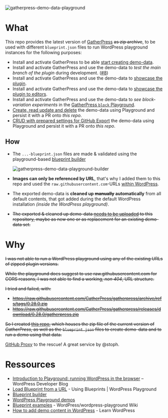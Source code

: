 ![gatherpress-demo-data-playground](https://raw.githubusercontent.com/carstingaxion/gatherpress-demo-data/main/2024/06/gatherpress-demo-data-playground.png)


# What

This repo provides the latest version of [GatherPress](https://github.com/GatherPress/gatherpress/releases) ~~as zip archive~~, to be used with different `blueprint.json` files to run WordPress playground instances for the following purposes:

- Install and activate GatherPress to be able [start creating demo-data](https://playground.wordpress.net/?blueprint-url=https://raw.githubusercontent.com/carstingaxion/gatherpress-demo-data/main/gatherpress-blank-install-blueprint.json).
- Install and activate GatherPress and use the demo-data to *test the main branch of the plugin* during development. ([#8](https://github.com/carstingaxion/gatherpress-demo-data/issues/8))
- Install and activate GatherPress and use the demo-data to [showcase the plugin](https://playground.wordpress.net/?blueprint-url=https://raw.githubusercontent.com/carstingaxion/gatherpress-demo-data/main/gatherpress-demo-blueprint.json).
- Install and activate GatherPress and use the demo-data to [showcase the plugin to editors](https://playground.wordpress.net/?blueprint-url=https://raw.githubusercontent.com/carstingaxion/gatherpress-demo-data/main/gatherpress-editor-demo-blueprint.json).
- Install and activate GatherPress and use the demo-data to *see block-variation experiments* in the [GatherPress `block` Playground](https://github.com/carstingaxion/gatherpress-block-playground).
- [Create, read update and delete](https://playground.wordpress.net/?blueprint-url=https://raw.githubusercontent.com/carstingaxion/gatherpress-demo-data/save-export-to-server/blueprints/gatherpress-save-export-to-server-blueprint.json) the demo-data using Playground and persist it with a PR onto *this repo*.
- [CRUD with prepared settings for GitHub Export][export-to-github] the demo-data using Playground and persist it with a PR onto *this repo*.

## How

- The `...-blueprint.json` files are made & validated using the playground-based [blueprint builder][builder]

   ![gatherpress-demo-data-playground-builder](https://raw.githubusercontent.com/carstingaxion/gatherpress-demo-data/main/2024/06/gatherpress-demo-data-playground-builder.png)
- **Images can only be referenced by URL**, that's why I added them to this repo and used the `raw.githubusercontent.com`-URLs [within WordPress](https://github.com/carstingaxion/gatherpress-demo-data/issues/4#issuecomment-2083850813).
- The exported demo-data is **cleaned up ~~manually~~ automatically** from all default contents, that got added during the default WordPress installation *(inside the WordPress playground)*.
- ~~The exported & cleaned up demo-data [needs to be uploaded](https://github.com/carstingaxion/gatherpress-demo-data/compare) to this repository, maybe as new one or as replacement for an existing demo-data set.~~

# Why

~~I was not able to run a WordPress playground using any of the existing URLs of zipped plugin versions.~~

~~While the playground docs suggest to use raw.githubusercontent.com for CORS reasons, I was not able to find a working, *non 404*, URL structure.~~

~~I tried and failed, with:~~

- ~~https://raw.githubusercontent.com/GatherPress/gatherpress/archive/refs/tags/0.28.0.zip~~
- ~~https://raw.githubusercontent.com/GatherPress/gatherpress/releases/download/0.28.0/gatherpress.zip~~

~~So I created [this repo](https://github.com/carstingaxion/gatherpress-demo-data), which houses the zip file of the current version of *GatherPress*, as well as the `blueprint.json` files to create demo-data and to run a demo using that data.~~

[GitHub Proxy](https://github-proxy.com/) to the rescue! A great service by @stoph.

# Ressources

- [Introduction to Playground: running WordPress in the browser](https://developer.wordpress.org/news/2024/04/05/introduction-to-playground-running-wordpress-in-the-browser/) – WordPress Developer Blog
- [Load Blueprint from a URL](https://wordpress.github.io/wordpress-playground/blueprints-api/using-blueprints/#load-blueprint-from-a-url) - Using Blueprints | WordPress Playground
- [Blueprint builder](https://playground.wordpress.net/builder/builder.html)
- [WordPress Playground demos](https://playground.wordpress.net/demos/index.html)
- [Blueprint examples](https://github.com/WordPress/wordpress-playground/wiki/Blueprint-examples) - WordPress/wordpress-playground Wiki
- [How to add demo content in WordPress](https://learn.wordpress.org/lesson-plan/how-to-add-demo-content-in-wordpress/) - Learn WordPress


[builder]: https://playground.wordpress.net/builder/builder.html?blueprint-url=https://raw.githubusercontent.com/carstingaxion/gatherpress-demo-data/save-export-to-server/blueprints/gatherpress-save-export-to-server-blueprint.json


[export-to-github]: https://playground.wordpress.net/?blueprint-url=https://raw.githubusercontent.com/carstingaxion/gatherpress-demo-data/save-export-to-server/blueprints/gatherpress-save-export-to-server-blueprint.json&gh-ensure-auth=yes&ghexport-repo-url=https://github.com/carstingaxion/gatherpress-demo-data&ghexport-pr-action=create&ghexport-playground-root=/wordpress/wp-content/uploads&ghexport-repo-root=/&ghexport-path=.&ghexport-content-type=custom-paths&ghexport-commit-message=Changes%20from%20Playground&ghexport-allow-include-zip=no